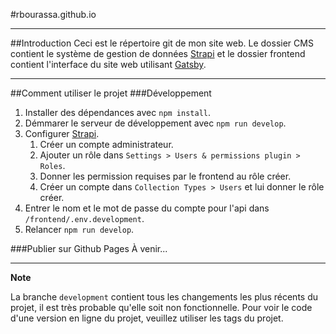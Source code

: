 #rbourassa.github.io

***

##Introduction
Ceci est le répertoire git de mon site web.
Le dossier CMS contient le système de gestion de données [Strapi](https://strapi.io/) et le dossier frontend contient l'interface du site web utilisant [Gatsby](https://www.gatsbyjs.com/).

***

##Comment utiliser le projet
###Développement
1. Installer des dépendances avec `npm install`.
2. Démmarer le serveur de développement avec `npm run develop`.
3. Configurer [Strapi](http://localhost:1337/admin).
   1. Créer un compte administrateur.
   2. Ajouter un rôle dans `Settings > Users & permissions plugin > Roles`.
   3. Donner les permission requises par le frontend au rôle créer.
   4. Créer un compte dans `Collection Types > Users` et lui donner le rôle créer.
4. Entrer le nom et le mot de passe du compte pour l'api dans `/frontend/.env.development`.
5. Relancer `npm run develop`.

###Publier sur Github Pages
À venir...

***

**Note**

La branche `development` contient tous les changements les plus récents du projet, il est très probable qu'elle soit non fonctionnelle. Pour voir le code d'une version en ligne du projet, veuillez utiliser les tags du projet.